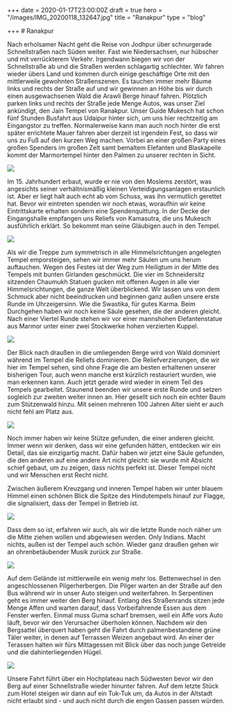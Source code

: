 +++
date = 2020-01-17T23:00:00Z
draft = true
hero = "/images/IMG_20200118_132647.jpg"
title = "Ranakpur"
type = "blog"

+++
\# Ranakpur

Nach erholsamer Nacht geht die Reise von Jodhpur über schnurgerade Schnellstraßen nach Süden weiter. Fast wie Niedersachsen, nur hübscher und mit verrückterem Verkehr. Irgendwann biegen wir von der Schnellstraße ab und die Straßen werden schlagartig schlechter. Wir fahren wieder übers Land und kommen durch einige geschäftige Orte mit den mittlerweile gewohnten Straßenszenen. Es tauchen immer mehr Bäume links und rechts der Straße auf und wir gewinnen an Höhe bis wir durch einen ausgewachsenen Wald die Arawli Berge hinauf fahren. Plötzlich parken links und rechts der Straße jede Menge Autos, was unser Ziel ankündigt, den Jain Tempel von Ranakpur. Unser Guide Mukesch hat schon fünf Stunden Busfahrt aus Udaipur hinter sich, um uns hier rechtzeitig am Eingangstor zu treffen. Normalerweise kann man auch noch hinter die erst später errichtete Mauer fahren aber derzeit ist irgendein Fest, so dass wir uns zu Fuß auf den kurzen Weg machen. Vorbei an einer großen Party eines großen Spenders im großen Zelt samt bemaltem Elefanten und Blaskapelle kommt der Marmortempel hinter den Palmen zu unserer rechten in Sicht. 

![](/images/IMG_20200118_130344.jpg)

Im 15. Jahrhundert erbaut, wurde er nie von den Moslems zerstört, was angesichts seiner verhältnismäßig kleinen Verteidigungsanlagen erstaunlich ist. Aber er liegt halt auch echt ab vom Schuss, was ihn vermutlich gerettet hat. Bevor wir eintreten spenden wir noch etwas, woraufhin wir keine Eintrittskarte erhalten sondern eine Spendenquittung. In der Decke der Eingangshalle empfangen uns Reliefs von Kamasutra, die uns Mukesch ausführlich erklärt. So bekommt man seine Gläubigen auch in den Tempel. 

![](/images/IMG_20200118_135442.jpg)

Als wir die Treppe zum symmetrisch in alle Himmelsrichtungen angelegten Tempel emporsteigen, sehen wir immer mehr Säulen um uns herum auftauchen. Wegen des Festes ist der Weg zum Heiligtum in der Mitte des Tempels mit bunten Girlanden geschmückt. Die vier im Schneidersitz sitzenden Chaumukh Statuen gucken mit offenen Augen in alle vier Himmelsrichtungen, die ganze Welt überblickend. Wir lassen uns von dem Schmuck aber nicht beeindrucken und beginnen ganz außen unsere erste Runde im Uhrzeigersinn. Wie die Swastika, für gutes Karma. Beim Durchgehen haben wir noch keine Säule gesehen, die der anderen gleicht. Nach einer Viertel Runde stehen wir vor einer mannshohen Elefantenstatue aus Marmor unter einer zwei Stockwerke hohen verzierten Kuppel. 

![](/images/IMG_20200118_132637.jpg)

Der Blick nach draußen in die umliegenden Berge wird von Wald dominiert während im Tempel die Reliefs dominieren. Die Reliefverzierungen, die wir hier im Tempel sehen, sind ohne Frage die am besten erhaltenen unserer bisherigen Tour, auch wenn manche erst kürzlich restauriert wurden, wie man erkennen kann. Auch jetzt gerade wird wieder in einem Teil des Tempels gearbeitet. Staunend beenden wir unsere erste Runde und setzen sogleich zur zweiten weiter innen an. Hier gesellt sich noch ein echter Baum zum Stützenwald hinzu. Mit seinen mehreren 100 Jahren Alter sieht er auch nicht fehl am Platz aus. 

![](/images/IMG_20200118_132528.jpg)

Noch immer haben wir keine Stütze gefunden, die einer anderen gleicht. Immer wenn wir denken, dass wir eine gefunden hätten, entdecken wir ein Detail, das sie einzigartig macht. Dafür haben wir jetzt eine Säule gefunden, die den anderen auf eine andere Art nicht gleicht: sie wurde mit Absicht schief gebaut, um zu zeigen, dass nichts perfekt ist. Dieser Tempel nicht und wir Menschen erst Recht nicht.

Zwischen äußerem Kreuzgang und inneren Tempel haben wir unter blauem Himmel einen schönen Blick die Spitze des Hindutempels hinauf zur Flagge, die signalisiert, dass der Tempel in Betrieb ist. 

![](/images/IMG_20200118_134251.jpg)

Dass dem so ist, erfahren wir auch, als wir die letzte Runde noch näher um die Mitte ziehen wollen und abgewiesen werden. Only Indians. Macht nichts, außen ist der Tempel auch schön. Wieder ganz draußen gehen wir an ohrenbetäubender Musik zurück zur Straße. 

![](/images/IMG_20200118_140653.jpg)

Auf dem Gelände ist mittlerweile  ein wenig mehr los. Bettenwechsel in den angeschlossenen Pilgerherbergen. Die Pilger warten an der Straße auf den Bus während wir in unser Auto steigen und weiterfahren. In Serpentinen geht es immer weiter den Berg hinauf. Entlang des Straßenrands sitzen jede Menge Affen und warten darauf, dass Vorbeifahrende Essen aus dem Fenster werfen. Einmal muss Guma scharf bremsen, weil ein Affe vors Auto läuft, bevor wir den Verursacher überholen können. Nachdem wir den Bergsattel überquert haben geht die Fahrt durch palmenbestandene grüne Täler weiter, in denen auf Terrassen Weizen angebaut wird. An einer der Terassen halten wir fürs Mittagessen mit Blick über das noch junge Getreide und die dahinterliegenden Hügel. 

![](/images/IMG_20200118_144020.jpg)

Unsere Fahrt führt über ein Hochplateau nach Südwesten bevor wir den Berg auf einer Schnellstraße wieder hinunter fahren. Auf dem letzte Stück zum Hotel steigen wir dann auf ein Tuk-Tuk um, da Autos in der Altstadt nicht erlaubt sind - und auch nicht durch die engen Gassen passen würden.